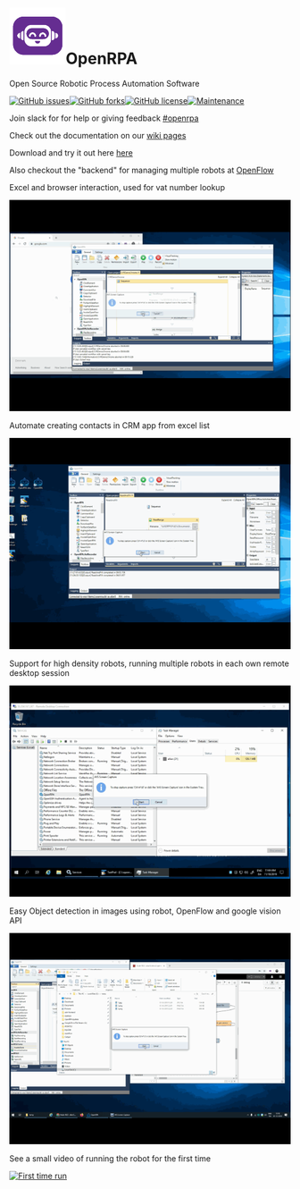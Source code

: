 # ![OpenRPA](OpenRPA-logo.png)OpenRPA
Open Source Robotic Process Automation Software

[![GitHub issues](https://img.shields.io/github/issues/open-rpa/openrpa.svg)](https://github.com/open-rpa/openrpa/issues)[![GitHub forks](https://img.shields.io/github/forks/open-rpa/openrpa.svg)](https://github.com/open-rpa/openrpa/network)[![GitHub license](https://img.shields.io/github/license/open-rpa/openrpa.svg)](https://github.com/open-rpa/openrpa/blob/master/LICENSE)[![Maintenance](https://img.shields.io/badge/Maintained%3F-yes-green.svg)](https://github.com/open-rpa/openrpa/graphs/commit-activity)

Join slack for for help or giving feedback [#openrpa](https://join.slack.com/t/openrpa/shared_invite/enQtNjI2ODE5NDIzNDg5LWI4YjFhZDI2OGJmZjA2MTNmNjNkZDRkMWU3MjgzMzY3NGM4MzI0OTFhY2Y2YzJlYmY4MTQzYWU1NGRhYmMxNmI)

Check out the documentation on our [wiki pages](https://github.com/open-rpa/openrpa/wiki)

Download and try it out here [here](https://github.com/open-rpa/openrpa/releases/download/1.0.88/OpenRPA.exe) 

Also checkout the "backend" for managing multiple robots at [OpenFlow](https://github.com/open-rpa/OpenFlow)

Excel and browser interaction, used for vat number lookup

![ChromeCVRLoogup](docs/img/ChromeCVRLoogup.gif)

Automate creating contacts in CRM app from excel list

![FillCRMApp](docs/img/FillCRMApp.gif)

Support for high density robots, running multiple robots in each own remote desktop session

![high-densityrobot](docs/img/high-densityrobot.gif)

Easy Object detection in images using robot, OpenFlow and google vision API

![EasyObjectDetection](docs/img/EasyObjectDetection.gif)

See a small video of running the robot for the first time

[![First time run](https://img.youtube.com/vi/SqLHlMpQhZA/1.jpg)](https://www.youtube.com/watch?v=34-H-_EPwJg)